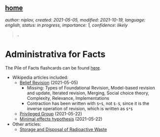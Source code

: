 [home](./index.md)
-------------------

*author: niplav, created: 2021-05-05, modified: 2021-10-19, language: english, status: in progress, importance: 1, confidence: likely*

> __.__

Administrativa for Facts
=========================

The Pile of Facts flashcards can be found [here](./flash/pof.apkg).

* Wikipedia articles included:
	* [Belief Revision](https://en.wikipedia.org/wiki/Belief_revision) (2021-05-05)
		*	Missing: Types of Foundational Revision,
			Model-based revision and update, Iterated
			revision, Merging, Social choice theory,
			Complexity, Relevance, Implementations
		*	Contraction has been written with `$÷$`, not
			`$-$`, since it is the inverse operation of
			revision, which is written as `$*$`
	* [Privileged Group](https://en.wikipedia.org/wiki/Privileged_group) (2021-05-22)
	* [Minimal effects hypothesis](https://en.wikipedia.org/wiki/Minimal_effects_hypothesis) (2021-05-22)
* Other articles:
	* [Storage and Disposal of Radioactive Waste](https://world-nuclear.org/information-library/nuclear-fuel-cycle/nuclear-waste/storage-and-disposal-of-radioactive-waste.aspx)
